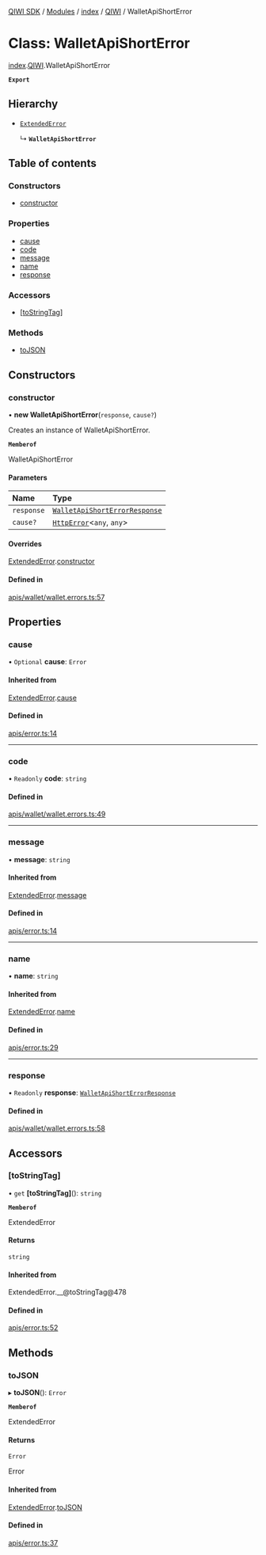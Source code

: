 [QIWI SDK](../README.md) / [Modules](../modules.md) / [index](../modules/index.md) / [QIWI](../modules/index.QIWI.md) / WalletApiShortError

# Class: WalletApiShortError

[index](../modules/index.md).[QIWI](../modules/index.QIWI.md).WalletApiShortError

**`Export`**

## Hierarchy

- [`ExtendedError`](index._internal_.ExtendedError.md)

  ↳ **`WalletApiShortError`**

## Table of contents

### Constructors

- [constructor](index.QIWI.WalletApiShortError.md#constructor)

### Properties

- [cause](index.QIWI.WalletApiShortError.md#cause)
- [code](index.QIWI.WalletApiShortError.md#code)
- [message](index.QIWI.WalletApiShortError.md#message)
- [name](index.QIWI.WalletApiShortError.md#name)
- [response](index.QIWI.WalletApiShortError.md#response)

### Accessors

- [[toStringTag]](index.QIWI.WalletApiShortError.md#[tostringtag])

### Methods

- [toJSON](index.QIWI.WalletApiShortError.md#tojson)

## Constructors

### constructor

• **new WalletApiShortError**(`response`, `cause?`)

Creates an instance of WalletApiShortError.

**`Memberof`**

WalletApiShortError

#### Parameters

| Name | Type |
| :------ | :------ |
| `response` | [`WalletApiShortErrorResponse`](../modules/index.QIWI.md#walletapishorterrorresponse) |
| `cause?` | [`HttpError`](index.QIWI.HttpError.md)<`any`, `any`\> |

#### Overrides

[ExtendedError](index._internal_.ExtendedError.md).[constructor](index._internal_.ExtendedError.md#constructor)

#### Defined in

[apis/wallet/wallet.errors.ts:57](https://github.com/AlexXanderGrib/node-qiwi-sdk/blob/b60f8c6/src/apis/wallet/wallet.errors.ts#L57)

## Properties

### cause

• `Optional` **cause**: `Error`

#### Inherited from

[ExtendedError](index._internal_.ExtendedError.md).[cause](index._internal_.ExtendedError.md#cause)

#### Defined in

[apis/error.ts:14](https://github.com/AlexXanderGrib/node-qiwi-sdk/blob/b60f8c6/src/apis/error.ts#L14)

___

### code

• `Readonly` **code**: `string`

#### Defined in

[apis/wallet/wallet.errors.ts:49](https://github.com/AlexXanderGrib/node-qiwi-sdk/blob/b60f8c6/src/apis/wallet/wallet.errors.ts#L49)

___

### message

• **message**: `string`

#### Inherited from

[ExtendedError](index._internal_.ExtendedError.md).[message](index._internal_.ExtendedError.md#message)

#### Defined in

[apis/error.ts:14](https://github.com/AlexXanderGrib/node-qiwi-sdk/blob/b60f8c6/src/apis/error.ts#L14)

___

### name

• **name**: `string`

#### Inherited from

[ExtendedError](index._internal_.ExtendedError.md).[name](index._internal_.ExtendedError.md#name)

#### Defined in

[apis/error.ts:29](https://github.com/AlexXanderGrib/node-qiwi-sdk/blob/b60f8c6/src/apis/error.ts#L29)

___

### response

• `Readonly` **response**: [`WalletApiShortErrorResponse`](../modules/index.QIWI.md#walletapishorterrorresponse)

#### Defined in

[apis/wallet/wallet.errors.ts:58](https://github.com/AlexXanderGrib/node-qiwi-sdk/blob/b60f8c6/src/apis/wallet/wallet.errors.ts#L58)

## Accessors

### [toStringTag]

• `get` **[toStringTag]**(): `string`

**`Memberof`**

ExtendedError

#### Returns

`string`

#### Inherited from

ExtendedError.\_\_@toStringTag@478

#### Defined in

[apis/error.ts:52](https://github.com/AlexXanderGrib/node-qiwi-sdk/blob/b60f8c6/src/apis/error.ts#L52)

## Methods

### toJSON

▸ **toJSON**(): `Error`

**`Memberof`**

ExtendedError

#### Returns

`Error`

Error

#### Inherited from

[ExtendedError](index._internal_.ExtendedError.md).[toJSON](index._internal_.ExtendedError.md#tojson)

#### Defined in

[apis/error.ts:37](https://github.com/AlexXanderGrib/node-qiwi-sdk/blob/b60f8c6/src/apis/error.ts#L37)
